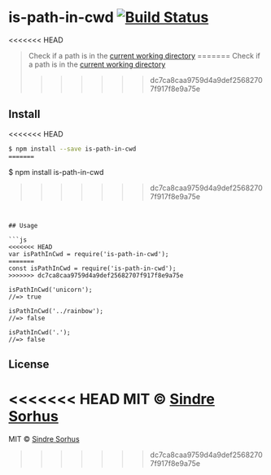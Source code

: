 # is-path-in-cwd [![Build Status](https://travis-ci.org/sindresorhus/is-path-in-cwd.svg?branch=master)](https://travis-ci.org/sindresorhus/is-path-in-cwd)

<<<<<<< HEAD
> Check if a path is in the [current working directory](http://en.wikipedia.org/wiki/Working_directory)
=======
> Check if a path is in the [current working directory](https://en.wikipedia.org/wiki/Working_directory)
>>>>>>> dc7ca8caa9759d4a9def25682707f917f8e9a75e


## Install

<<<<<<< HEAD
```sh
$ npm install --save is-path-in-cwd
=======
```
$ npm install is-path-in-cwd
>>>>>>> dc7ca8caa9759d4a9def25682707f917f8e9a75e
```


## Usage

```js
<<<<<<< HEAD
var isPathInCwd = require('is-path-in-cwd');
=======
const isPathInCwd = require('is-path-in-cwd');
>>>>>>> dc7ca8caa9759d4a9def25682707f917f8e9a75e

isPathInCwd('unicorn');
//=> true

isPathInCwd('../rainbow');
//=> false

isPathInCwd('.');
//=> false
```


## License

<<<<<<< HEAD
MIT © [Sindre Sorhus](http://sindresorhus.com)
=======
MIT © [Sindre Sorhus](https://sindresorhus.com)
>>>>>>> dc7ca8caa9759d4a9def25682707f917f8e9a75e
